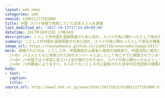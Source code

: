 ```yaml
---
layout: web_news
categories: web
newsid: k10011177191000
title: 中国 スパイ容疑で拘束していた日本人２人を逮捕
last_modified_at: '2017-10-13T17:34:00+09:00'
datetime: 2017年10月13日 17時34分
description: ことし３月中国を温泉探査のために訪れ、スパイ行為に関わったとして地元の捜査当局に拘束されていた日本人２人が、先月正式に逮捕されていたことがわかりました。
summary: ことし３月中国を温泉探査のために訪れ、スパイ行為に関わったとして地元の捜査当局に拘束されていた日本人２人が、先月正式に逮捕されていたことがわかりました。
image_url: https://newswebeasy.github.io/ja201710/news/web/image/2017/10/13/k10011177191000.jpg
more: 逮捕されたのは、ことし３月、中国東部の山東省と南部の海南島で、中国当局に相次いで拘束された日本人の男性２人です。<br /><br />２人は中国企業の依頼を受け、温泉探査のために別のメンバーとともに現地を訪れた際に、地元の捜査当局に拘束されていましたが、日本の外務省によりますと、先月、正式に逮捕されたということです。<br
  /><br />２人とともに拘束された別のメンバー４人はことし７月にすでに解放されています。<br /><br />中国共産党系のメディアは、これまで、２人が無許可で探査活動を行い国家機密を盗んだ反スパイ法違反などの疑いで当局の取り調べを受けていると伝えていました。<br
  /><br />中国では３年前に反スパイ法が施行されたあと、スパイ行為に関わったなどとして日本人が拘束されるケースが相次ぎ、今回逮捕された２人を含む８人の拘束が続いています。<br
  /><br />外務省によりますと、８人のうちことし６月に起訴された日中の交流団体の理事長を務める男性を含め、５人に対して裁判が始まっていますが、いずれも非公開で行われています。
body:
- text: ''
  caption:
  title: ''
source_url: http://www3.nhk.or.jp/news/html/20171013/k10011177191000.html
...
```

